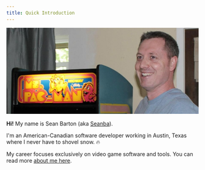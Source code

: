 ```yaml
---
title: Quick Introduction
---
```


<a href="about.html">
<img src="assets/images/seanba-mspm.jpg" alt="Seanba" class="u-full-width"/>
</a>

**Hi!** My name is Sean Barton (aka [Seanba](about.html)).

I'm an American-Canadian software developer working in Austin, Texas where I never have to shovel snow. :fire:

My career focuses exclusively on video game software and tools. You can read more [about me here](about.html).
